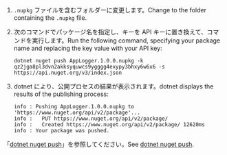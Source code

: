 1. <span data-ttu-id="a7582-101">`.nupkg` ファイルを含むフォルダーに変更します。</span><span class="sxs-lookup"><span data-stu-id="a7582-101">Change to the folder containing the `.nupkg` file.</span></span>

1. <span data-ttu-id="a7582-102">次のコマンドでパッケージ名を指定し、キーを API キーに置き換えて、コマンドを実行します。</span><span class="sxs-lookup"><span data-stu-id="a7582-102">Run the following command, specifying your package name and replacing the key value with your API key:</span></span>

    ```cli
    dotnet nuget push AppLogger.1.0.0.nupkg -k qz2jga8pl3dvn2akksyquwcs9ygggg4exypy3bhxy6w6x6 -s https://api.nuget.org/v3/index.json
    ```

1. <span data-ttu-id="a7582-103">dotnet により、公開プロセスの結果が表示されます。</span><span class="sxs-lookup"><span data-stu-id="a7582-103">dotnet displays the results of the publishing process:</span></span>

    ```output
    info : Pushing AppLogger.1.0.0.nupkg to 'https://www.nuget.org/api/v2/package'...
    info :   PUT https://www.nuget.org/api/v2/package/
    info :   Created https://www.nuget.org/api/v2/package/ 12620ms
    info : Your package was pushed.
    ```

<span data-ttu-id="a7582-104">「[dotnet nuget push](/dotnet/core/tools/dotnet-nuget-push)」を参照してください。</span><span class="sxs-lookup"><span data-stu-id="a7582-104">See [dotnet nuget push](/dotnet/core/tools/dotnet-nuget-push).</span></span>